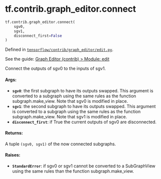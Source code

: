 <div itemscope itemtype="http://developers.google.com/ReferenceObject">
<meta itemprop="name" content="tf.contrib.graph_editor.connect" />
<meta itemprop="path" content="Stable" />
</div>

# tf.contrib.graph_editor.connect

``` python
tf.contrib.graph_editor.connect(
    sgv0,
    sgv1,
    disconnect_first=False
)
```



Defined in [`tensorflow/contrib/graph_editor/edit.py`](https://www.tensorflow.org/code/tensorflow/contrib/graph_editor/edit.py).

See the guide: [Graph Editor (contrib) > Module: edit](../../../../../api_guides/python/contrib.graph_editor.md#Module_edit)

Connect the outputs of sgv0 to the inputs of sgv1.

#### Args:

* <b>`sgv0`</b>: the first subgraph to have its outputs swapped. This argument is
    converted to a subgraph using the same rules as the function
    subgraph.make_view.
    Note that sgv0 is modified in place.
* <b>`sgv1`</b>: the second subgraph to have its outputs swapped. This argument is
    converted to a subgraph using the same rules as the function
    subgraph.make_view.
    Note that sgv1 is modified in place.
* <b>`disconnect_first`</b>: if True the current outputs of sgv0 are disconnected.

#### Returns:

A tuple `(sgv0, sgv1)` of the now connected subgraphs.

#### Raises:

* <b>`StandardError`</b>: if sgv0 or sgv1 cannot be converted to a SubGraphView using
    the same rules than the function subgraph.make_view.
